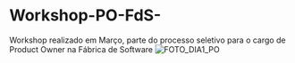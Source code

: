 # Workshop-PO-FdS-
Workshop realizado em Março, parte do processo seletivo para o cargo de Product Owner na Fábrica de Software
![FOTO_DIA1_PO](https://user-images.githubusercontent.com/89583862/228101020-bedacb99-c019-4041-bc6a-d8481c69564a.jpg)
